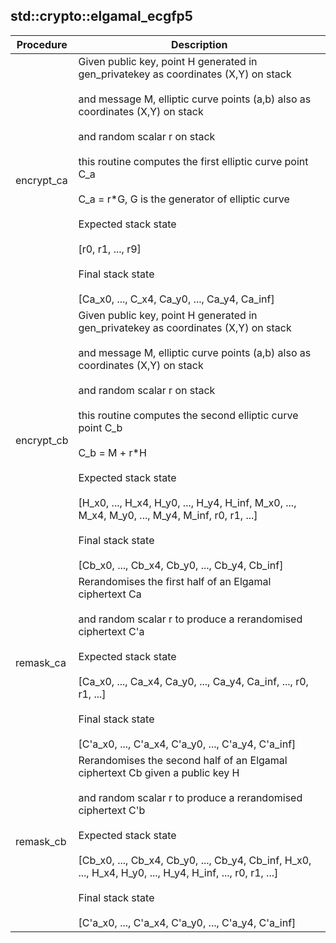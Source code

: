 
## std::crypto::elgamal_ecgfp5
| Procedure | Description |
| ----------- | ------------- |
| encrypt_ca | Given public key, point H generated in gen_privatekey as coordinates (X,Y) on stack<br /><br />and message M, elliptic curve points (a,b) also as coordinates (X,Y) on stack<br /><br />and random scalar r on stack<br /><br />this routine computes the first elliptic curve point C_a<br /><br />C_a = r*G, G is the generator of elliptic curve<br /><br />Expected stack state<br /><br />[r0, r1, ..., r9]<br /><br />Final stack state<br /><br />[Ca_x0, ..., C_x4, Ca_y0, ..., Ca_y4, Ca_inf] |
| encrypt_cb | Given public key, point H generated in gen_privatekey as coordinates (X,Y) on stack<br /><br />and message M, elliptic curve points (a,b) also as coordinates (X,Y) on stack<br /><br />and random scalar r on stack<br /><br />this routine computes the second elliptic curve point C_b<br /><br />C_b = M + r*H<br /><br />Expected stack state<br /><br />[H_x0, ..., H_x4, H_y0, ..., H_y4, H_inf, M_x0, ..., M_x4, M_y0, ..., M_y4, M_inf, r0, r1, ...]<br /><br />Final stack state<br /><br />[Cb_x0, ..., Cb_x4, Cb_y0, ..., Cb_y4, Cb_inf] |
| remask_ca | Rerandomises the first half of an Elgamal ciphertext Ca<br /><br />and random scalar r to produce a rerandomised ciphertext C'a<br /><br />Expected stack state<br /><br />[Ca_x0, ..., Ca_x4, Ca_y0, ..., Ca_y4, Ca_inf, ..., r0, r1, ...]<br /><br />Final stack state<br /><br />[C'a_x0, ..., C'a_x4, C'a_y0, ..., C'a_y4, C'a_inf] |
| remask_cb | Rerandomises the second half of an Elgamal ciphertext Cb given a public key H<br /><br />and random scalar r to produce a rerandomised ciphertext C'b<br /><br />Expected stack state<br /><br />[Cb_x0, ..., Cb_x4, Cb_y0, ..., Cb_y4, Cb_inf, H_x0, ..., H_x4, H_y0, ..., H_y4, H_inf, ..., r0, r1, ...]<br /><br />Final stack state<br /><br />[C'a_x0, ..., C'a_x4, C'a_y0, ..., C'a_y4, C'a_inf] |
